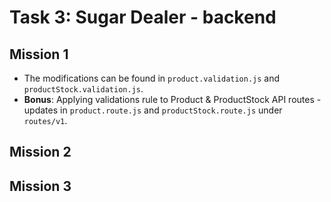 # Task 3: Sugar Dealer - backend

## Mission 1
  - The modifications can be found in `product.validation.js` and `productStock.validation.js`.
  - **Bonus**: Applying validations rule to Product & ProductStock API routes - updates in `product.route.js` and `productStock.route.js` under `routes/v1`.

## Mission 2

## Mission 3